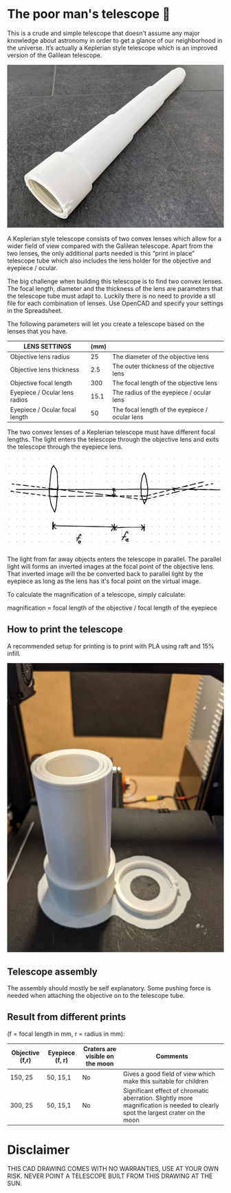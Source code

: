 # The poor man's telescope 🔭

This is a crude and simple telescope that doesn't assume any major knowledge about astronomy in order to get a glance of our neighborhood in the universe. It’s actually a Keplerian style telescope which is an improved version of the Galilean telescope.

[<img alt="The poor man's telescope print" src="images/poor-mans-telescope-print.png" />](images/poor-mans-telescope-print.png)

A Keplerian style telescope consists of two convex lenses which allow for a wider field of view compared with the Galilean telescope. Apart from the two lenses, the only additional parts needed is this “print in place” telescope tube which also includes the lens holder for the objective and eyepiece / ocular.

The big challenge when building this telescope is to find two convex lenses. The focal length, diameter and the thickness of the lens are parameters that the telescope tube must adapt to.
Luckily there is no need to provide a stl file for each combination of lenses. Use OpenCAD and specify your settings in the Spreadsheet.

The following parameters will let you create a telescope based on the lenses that you have. 

| LENS SETTINGS                  | (mm) |                                                  |
|--------------------------------|------|--------------------------------------------------|
| Objective lens radius	         | 25	| The diameter of the objective lens               |
| Objective lens thickness       | 2.5	| The outer thickness of the objective lens        |
| Objective focal length         | 300  | The focal length of the objective lens           |
| Eyepiece / Ocular lens radios  | 15.1 | The radius of the eyepiece / ocular lens         |
| Eyepiece / Ocular focal length | 50   | The focal length of the eyepiece / ocular lens   |


The two convex lenses of a Keplerian telescope must have different focal lengths. The light enters the telescope through the objective lens and exits the telescope through the eyepiece lens.

[<img alt="A Keplerian telescope" src="images/keplerian-telescope.png" />](images/keplerian-telescope.png)

The light from far away objects enters the telescope in parallel. The parallel light will forms an inverted images at the focal point of the objective lens. That inverted image will the be converted back to parallel light by the eyepiece as long as the lens has it's focal point on the virtual image.

To calculate the magnification of a telescope, simply calculate:

magnification = focal length of the objective / focal length of the eyepiece

## How to print the telescope

A recommended setup for printing is to print with PLA using raft and 15% infill.

[<img alt="The poor man's telescope print" src="images/print-in-place-telescope.png" />](images/print-in-place-telescope.png)

## Telescope assembly 

The assembly should mostly be self explanatory. Some pushing force is needed when attaching the objective on to the telescope tube.


## Result from different prints 

(f = focal length in mm, r = radius in mm):

| Objective (f,r) | Eyepiece (f, r) | Craters are visible on the moon | Comments |
|-----------------|-----------------|---------------------------------|----------|
| 150, 25         | 50, 15,1        | No                              | Gives a good field of view which make this suitable for children |
| 300, 25         | 50, 15,1        | No                              | Significant effect of chromatic aberration. Slightly more magnification is needed to clearly spot the largest crater on the moon |

# Disclaimer
THIS CAD DRAWING COMES WITH NO WARRANTIES, USE AT YOUR OWN RISK. NEVER POINT A TELESCOPE BUILT FROM THIS DRAWING AT THE SUN.
